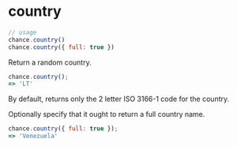 # country

```js
// usage
chance.country()
chance.country({ full: true })
```

Return a random country.

```js
chance.country();
=> 'LT'
```

By default, returns only the 2 letter ISO 3166-1 code for the country.

Optionally specify that it ought to return a full country name.

```js
chance.country({ full: true });
=> 'Venezuela'
```
